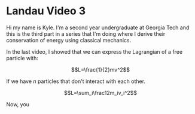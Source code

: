 # Landau Video 3

Hi my name is Kyle. I'm a second year undergraduate at Georgia Tech and this is the third part in a series that I'm doing where I derive their conservation of energy using classical mechanics.

In the last video, I showed that we can express the Lagrangian of a free particle with:

$$L=\frac{1}{2}mv^2$$

If we have $n$ particles that don't interact with each other.

$$L=\sum_i\frac12m_iv_i^2$$

Now, you






